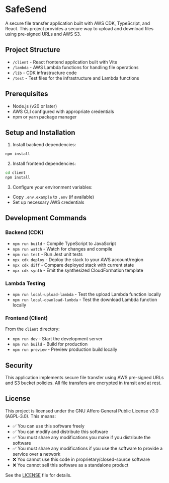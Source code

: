 # SafeSend

A secure file transfer application built with AWS CDK, TypeScript, and React. This project provides a secure way to upload and download files using pre-signed URLs and AWS S3.

## Project Structure

- `/client` - React frontend application built with Vite
- `/lambda` - AWS Lambda functions for handling file operations
- `/lib` - CDK infrastructure code
- `/test` - Test files for the infrastructure and Lambda functions

## Prerequisites

- Node.js (v20 or later)
- AWS CLI configured with appropriate credentials
- npm or yarn package manager

## Setup and Installation

1. Install backend dependencies:
```bash
npm install
```

2. Install frontend dependencies:
```bash
cd client
npm install
```

3. Configure your environment variables:
- Copy `.env.example` to `.env` (if available)
- Set up necessary AWS credentials

## Development Commands

### Backend (CDK)

* `npm run build`   - Compile TypeScript to JavaScript
* `npm run watch`   - Watch for changes and compile
* `npm run test`    - Run Jest unit tests
* `npx cdk deploy`  - Deploy the stack to your AWS account/region
* `npx cdk diff`    - Compare deployed stack with current state
* `npx cdk synth`   - Emit the synthesized CloudFormation template

### Lambda Testing

* `npm run local-upload-lambda`   - Test the upload Lambda function locally
* `npm run local-download-lambda` - Test the download Lambda function locally

### Frontend (Client)

From the `client` directory:

* `npm run dev`     - Start the development server
* `npm run build`   - Build for production
* `npm run preview` - Preview production build locally

## Security

This application implements secure file transfer using AWS pre-signed URLs and S3 bucket policies. All file transfers are encrypted in transit and at rest.

## License

This project is licensed under the GNU Affero General Public License v3.0 (AGPL-3.0). This means:

- ✅ You can use this software freely
- ✅ You can modify and distribute this software
- ✅ You must share any modifications you make if you distribute the software
- ✅ You must share any modifications if you use the software to provide a service over a network
- ❌ You cannot use this code in proprietary/closed-source software
- ❌ You cannot sell this software as a standalone product

See the [LICENSE](LICENSE) file for details.
